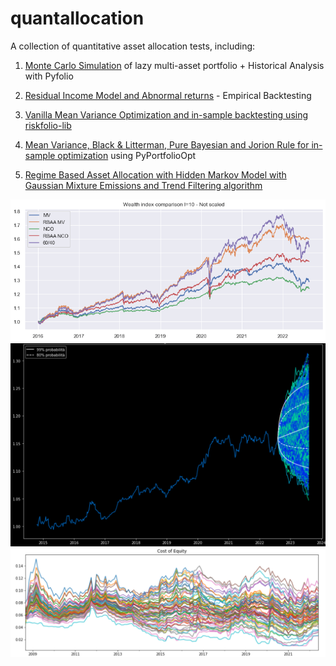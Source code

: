 # quantallocation
A collection of quantitative asset allocation tests, including:
1. [Monte Carlo Simulation](https://github.com/enexqnt/quantallocation/blob/main/AW%20Monte%20Carlo.ipynb) of lazy multi-asset portfolio + Historical Analysis with Pyfolio 

2. [Residual Income Model and Abnormal returns](https://github.com/enexqnt/quantallocation/blob/main/Residual%20Income%20Model%20and%20abnormal%20returns-checkpoint.ipynb) - Empirical Backtesting
3. [Vanilla Mean Variance Optimization and in-sample backtesting using riskfolio-lib](https://github.com/enexqnt/quantallocation/blob/main/Vanilla_Mean_Variance.ipynb)
4. [Mean Variance, Black & Litterman, Pure Bayesian and Jorion Rule for in-sample optimization](https://github.com/enexqnt/quantallocation/blob/main/MPT%2BBL%2BBayesian.pdf) using PyPortfolioOpt
5. [Regime Based Asset Allocation with Hidden Markov Model with Gaussian Mixture Emissions and Trend Filtering algorithm](https://github.com/enexqnt/quantallocation/blob/main/RBAA%20HMM.ipynb)

![alt text](https://github.com/enexqnt/quantallocation/blob/main/Images/output.png)
![alt text](https://github.com/enexqnt/quantallocation/blob/main/Images/mc_sim.png)
![alt text](https://github.com/enexqnt/quantallocation/blob/main/Images/ke.png)
